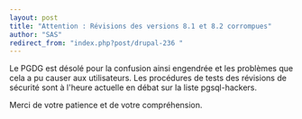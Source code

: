 ```yaml
---
layout: post
title: "Attention : Révisions des versions 8.1 et 8.2 corrompues"
author: "SAS"
redirect_from: "index.php?post/drupal-236 "
---
```




<p>Le PGDG est désolé pour la confusion ainsi engendrée et les problèmes que cela a pu causer aux utilisateurs. Les procédures de tests des révisions de sécurité sont à l'heure actuelle en débat sur la liste pgsql-hackers.</p>

<p>Merci de votre patience et de votre compréhension.</p>
